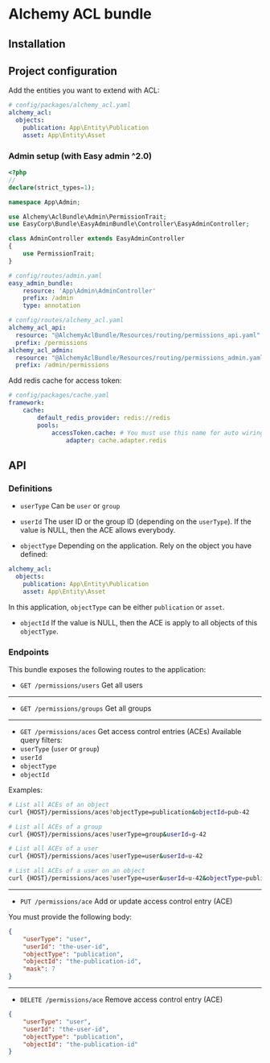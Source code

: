 # Alchemy ACL bundle

## Installation



## Project configuration

Add the entities you want to extend with ACL:

```yaml
# config/packages/alchemy_acl.yaml
alchemy_acl:
  objects:
    publication: App\Entity\Publication
    asset: App\Entity\Asset
```

### Admin setup (with Easy admin ^2.0)

```php
<?php
// 
declare(strict_types=1);

namespace App\Admin;

use Alchemy\AclBundle\Admin\PermissionTrait;
use EasyCorp\Bundle\EasyAdminBundle\Controller\EasyAdminController;

class AdminController extends EasyAdminController
{
    use PermissionTrait;
}
```

```yaml
# config/routes/admin.yaml
easy_admin_bundle:
    resource: 'App\Admin\AdminController'
    prefix: /admin
    type: annotation

```

```yaml
# config/routes/alchemy_acl.yaml
alchemy_acl_api:
  resource: "@AlchemyAclBundle/Resources/routing/permissions_api.yaml"
  prefix: /permissions
alchemy_acl_admin:
  resource: "@AlchemyAclBundle/Resources/routing/permissions_admin.yaml"
  prefix: /admin/permissions
```

Add redis cache for access token:
```yaml
# config/packages/cache.yaml
framework:
    cache:
        default_redis_provider: redis://redis
        pools:
            accessToken.cache: # You must use this name for auto wiring
                adapter: cache.adapter.redis
```

## API

### Definitions

- `userType`
Can be `user` or `group`


- `userId`
The user ID or the group ID (depending on the `userType`).
If the value is NULL, then the ACE allows everybody.


- `objectType`
Depending on the application.
Rely on the object you have defined:
```yaml
alchemy_acl:
  objects:
    publication: App\Entity\Publication
    asset: App\Entity\Asset
```

In this application, `objectType` can be either `publication` or `asset`.


- `objectId`
If the value is NULL, then the ACE is apply to all objects of this `objectType`.
  

### Endpoints

This bundle exposes the following routes to the application:

- `GET /permissions/users` Get all users

-----

- `GET /permissions/groups` Get all groups

-----
- `GET /permissions/aces` Get access control entries (ACEs)
Available query filters:
- `userType` (`user` or `group`)
- `userId`
- `objectType`
- `objectId`

Examples:
```bash
# List all ACEs of an object
curl {HOST}/permissions/aces?objectType=publication&objectId=pub-42

# List all ACEs of a group
curl {HOST}/permissions/aces?userType=group&userId=g-42

# List all ACEs of a user
curl {HOST}/permissions/aces?userType=user&userId=u-42

# List all ACEs of a user on an object
curl {HOST}/permissions/aces?userType=user&userId=u-42&objectType=publication&objectId=pub-42
```

-----

- `PUT /permissions/ace` Add or update access control entry (ACE)

You must provide the following body:
```json
{
    "userType": "user",
    "userId": "the-user-id",
    "objectType": "publication",
    "objectId": "the-publication-id",
    "mask": 7
}
```

-----

- `DELETE /permissions/ace` Remove access control entry (ACE)
```json
{
    "userType": "user",
    "userId": "the-user-id",
    "objectType": "publication",
    "objectId": "the-publication-id"
}
```
